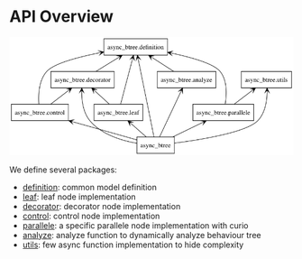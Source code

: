 # API Overview

![Packages](uml/packages.png)

We define several packages:

- [definition](api/definition.md): common model definition
- [leaf](api/leaf.md): leaf node implementation
- [decorator](api/decorator.md): decorator node implementation
- [control](api/control.md): control node implementation
- [parallele](api/parallele.md): a specific parallele node implementation with curio
- [analyze](api/analyze.md): analyze function to dynamically analyze behaviour tree
- [utils](api/utils.md): few async function implementation to hide complexity
